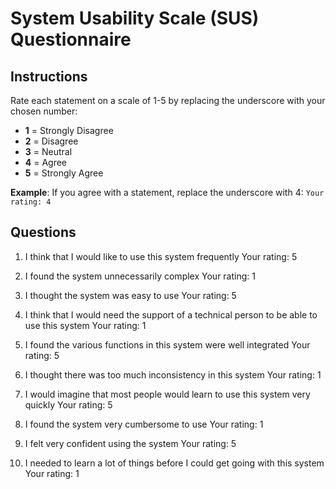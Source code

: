 # System Usability Scale (SUS) Questionnaire

## Instructions

Rate each statement on a scale of 1-5 by replacing the underscore with your chosen number:
- **1** = Strongly Disagree
- **2** = Disagree  
- **3** = Neutral
- **4** = Agree
- **5** = Strongly Agree

**Example**: If you agree with a statement, replace the underscore with 4:
`Your rating: 4`

## Questions

1. I think that I would like to use this system frequently
   Your rating: 5

2. I found the system unnecessarily complex
   Your rating: 1

3. I thought the system was easy to use
   Your rating: 5

4. I think that I would need the support of a technical person to be able to use this system
   Your rating: 1

5. I found the various functions in this system were well integrated
   Your rating: 5

6. I thought there was too much inconsistency in this system
   Your rating: 1

7. I would imagine that most people would learn to use this system very quickly
   Your rating: 5

8. I found the system very cumbersome to use
   Your rating: 1

9. I felt very confident using the system
   Your rating: 5

10. I needed to learn a lot of things before I could get going with this system
    Your rating: 1
	
